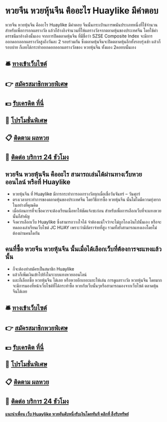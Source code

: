 # หวยจีน หวยหุ้นจีน คืออะไร Huaylike มีคำตอบ
หวยจีน หวยหุ้นจีน คืออะไร Huaylike มีคำตอบ จีนนั้นกระเป๋านการพนันประเภทหนึ่งที่ใช้จำนวนสำหรับเพื่อการอกผลรางวัล แล้วก็อ้างอิงจำนวนที่ให้ผลรางวัลจากตลาดหุ้นของประเทศจีน โดยใช้ค่าดรรชนีมาอ้างอิงนั้นเอง จากการปิดตลาดหุ้นจีน ที่มีชื่อว่า SZSE Composite Index จะมีการออกดอกออกผลรางวัลสูงถึงวันละ 2 รอบร่วมกัน ซึ่งตลาดหุ้นจีนจะปิดตลาดหุ้นอีกทั้งรอบรุ่งเช้า แล้วก็รอบบ่าย ก็เลยได้กระทำออกดอกออกผลรางวัลของ หวยหุ้นจีน ทั้งผอง 2คอยบนั้นเอง

## 🛎 [ทางเข้าเว็บไซต์](https://bit.ly/3LpKzxl)
## 👉 [สมัครสมาชิกหวยพิเศษ](https://bit.ly/3LpKzxl)
## 💵 [รับเครดิต ที่นี่](https://bit.ly/3DxkyKP)
## 👑 [โปรโมชั่นพิเศษ](https://bit.ly/3DxkyKP)
## 📋 [ติดตาม ผลหวย](https://bit.ly/3DxkyKP)
## 📱 [ติดต่อ บริการ 24 ชัวโมง](https://bit.ly/3DxkyKP)

## หวยจีน หวยหุ้นจีน คืออะไร สามารถเล่นได้ผ่านทางเว็บหวยออนไลน์ หรือที่ Huaylike
- หวยหุ้นจีน ที่ Huaylike มีการกระทำการออกรางวัลทุกเมื่อเชื่อวันจันทร์ – วันศุกร์
- ตรงเวลากระทำการของตลาดหุ้นของประเทศจีน โดยวิธีการซื้อ หวยหุ้นจีน นั้นไม่ไดมีความยุ่งยากในอย่างที่คุณคิด
- เมื่อก่อนการที่จะซื้อควรจะต้องเรียนเนื้อหาให้ชัดแจ้งซะก่อน สำหรับเพื่อการเลือกเว็บที่จะแทงหวยนั้นก็สำคัญ
- จึงควรเลือกเว็บ Huaylike ซึ่งสามารถวางใจได้ จำต้องแน่ใจว่าจะไม่ถูกโกงเงินไปนั้นเอง หรือจะทดลองเล่าเรียนเว็บไซต์ JC HUAY เพราะว่ามีอัตราจ่ายที่สูง รวมทั้งยังสามารถแทงเองโดยไม่ต้องผ่านคนใดกัน

## คนที่ซื้อ หวยจีน หวยหุ้นจีน นั้นเมื่อได้เลือกเว็บที่ต้องการจะแทงแล้วนั้น
- ก็จะต้องทำสมัครเป็นสมาชิก Huaylike
- แล้วก็เพิ่มเงินเข้าไปยังในระบบแทงหวยออนไลน์
- และก็เลือกซื้อ หวยหุ้นจีน ได้เลย หรือหวยอีกเยอะแยะให้เล่น
การดูผลรางวัล หวยหุ้นจีน โดยมาก จะมีการมองที่หน้าเว็บไซต์ที่ได้กระทำซื้อ หวยกับเว็บนั้นๆหรือสามารถมองจากเว็บไซต์ ตลาดหุ้นจีนได้เลย

## 🛎 [ทางเข้าเว็บไซต์](https://bit.ly/3LpKzxl)
## 👉 [สมัครสมาชิกหวยพิเศษ](https://bit.ly/3LpKzxl)
## 💵 [รับเครดิต ที่นี่](https://bit.ly/3DxkyKP)
## 👑 [โปรโมชั่นพิเศษ](https://bit.ly/3DxkyKP)
## 📋 [ติดตาม ผลหวย](https://bit.ly/3DxkyKP)
## 📱 [ติดต่อ บริการ 24 ชัวโมง](https://bit.ly/3DxkyKP)

#### [แนะนำเพื่อน เว็บ Huaylike หวยอันดับหนึ่งรับเงินโดยทันที คลิกที่ ลิ้งรับทรัพย์](https://atom.io/themes/แนะนำเพื่อน%20เว็บ%20Huaylike%20หวยอันดับหนึ่งรับเงินโดยทันที%20คลิกที่%20ลิ้งรับทรัพย์)